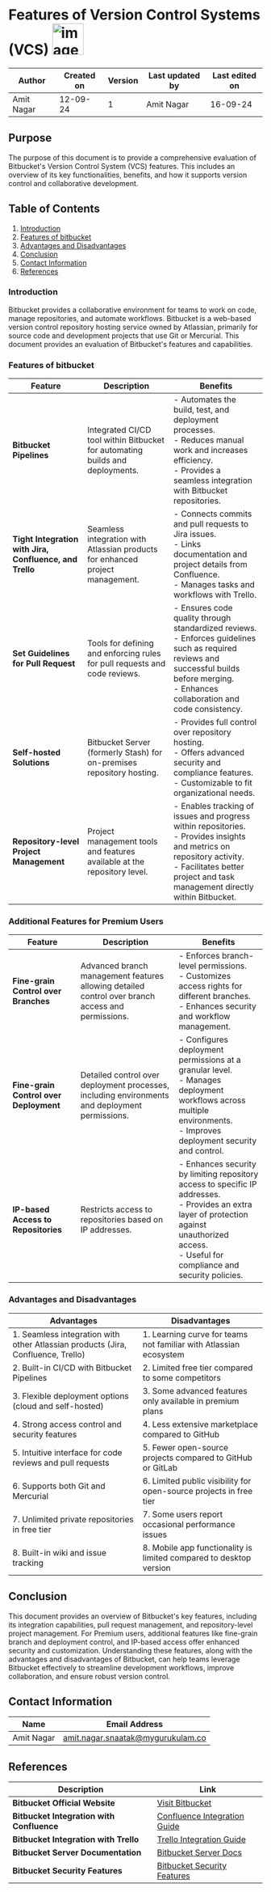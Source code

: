 # Features of Version Control Systems (VCS)    <img width="62" alt="image" src="https://github.com/user-attachments/assets/378b4036-4208-4d25-8eb6-619390315481">  

 
 | Author        | Created on | Version | Last updated by | Last edited on |
  |-------------|---------|-------------|-------------|---------|
  | Amit Nagar | 12-09-24 | 1 | Amit Nagar | 16-09-24 |



## Purpose
The purpose of this document is to provide a comprehensive evaluation of Bitbucket's Version Control System (VCS) features. This includes an overview of its key functionalities, benefits, and how it supports version control and collaborative development. 

## Table of Contents

1. [Introduction](#introduction)
2. [Features of bitbucket](#features-of-bitbucket)
3. [Advantages and Disadvantages](#advantages-and-disadvantages)
4. [Conclusion](#conclusion)
5. [Contact Information](#contact-information)
6. [References](#references)

### Introduction
Bitbucket provides a collaborative environment for teams to work on code, manage repositories, and automate workflows. Bitbucket is a web-based version control repository hosting service owned by Atlassian, primarily for source code and development projects that use Git or Mercurial. This document provides an evaluation of Bitbucket's features and capabilities.

### Features of bitbucket


| Feature                                | Description                                                                 | Benefits                                                                                                                                                 |
|----------------------------------------|-----------------------------------------------------------------------------|----------------------------------------------------------------------------------------------------------------------------------------------------------|
| **Bitbucket Pipelines**                | Integrated CI/CD tool within Bitbucket for automating builds and deployments. | - Automates the build, test, and deployment processes.<br>- Reduces manual work and increases efficiency.<br>- Provides a seamless integration with Bitbucket repositories. |
| **Tight Integration with Jira, Confluence, and Trello** | Seamless integration with Atlassian products for enhanced project management. | - Connects commits and pull requests to Jira issues.<br>- Links documentation and project details from Confluence.<br>- Manages tasks and workflows with Trello. |
| **Set Guidelines for Pull Request**    | Tools for defining and enforcing rules for pull requests and code reviews.  | - Ensures code quality through standardized reviews.<br>- Enforces guidelines such as required reviews and successful builds before merging.<br>- Enhances collaboration and code consistency. |
| **Self-hosted Solutions**              | Bitbucket Server (formerly Stash) for on-premises repository hosting.        | - Provides full control over repository hosting.<br>- Offers advanced security and compliance features.<br>- Customizable to fit organizational needs. |
| **Repository-level Project Management**| Project management tools and features available at the repository level.      | - Enables tracking of issues and progress within repositories.<br>- Provides insights and metrics on repository activity.<br>- Facilitates better project and task management directly within Bitbucket. |


### Additional Features for Premium Users

| Feature                          | Description                                                        | Benefits                                                                                                                                                               |
|----------------------------------|--------------------------------------------------------------------|------------------------------------------------------------------------------------------------------------------------------------------------------------------------|
| **Fine-grain Control over Branches** | Advanced branch management features allowing detailed control over branch access and permissions. | - Enforces branch-level permissions.<br>- Customizes access rights for different branches.<br>- Enhances security and workflow management.                       |
| **Fine-grain Control over Deployment** | Detailed control over deployment processes, including environments and deployment permissions. | - Configures deployment permissions at a granular level.<br>- Manages deployment workflows across multiple environments.<br>- Improves deployment security and control. |
| **IP-based Access to Repositories** | Restricts access to repositories based on IP addresses.              | - Enhances security by limiting repository access to specific IP addresses.<br>- Provides an extra layer of protection against unauthorized access.<br>- Useful for compliance and security policies. |

### Advantages and Disadvantages

| Advantages | Disadvantages |
|------------|---------------|
| 1. Seamless integration with other Atlassian products (Jira, Confluence, Trello) | 1. Learning curve for teams not familiar with Atlassian ecosystem |
| 2. Built-in CI/CD with Bitbucket Pipelines | 2. Limited free tier compared to some competitors |
| 3. Flexible deployment options (cloud and self-hosted) | 3. Some advanced features only available in premium plans |
| 4. Strong access control and security features | 4. Less extensive marketplace compared to GitHub |
| 5. Intuitive interface for code reviews and pull requests | 5. Fewer open-source projects compared to GitHub or GitLab |
| 6. Supports both Git and Mercurial | 6. Limited public visibility for open-source projects in free tier |
| 7. Unlimited private repositories in free tier | 7. Some users report occasional performance issues |
| 8. Built-in wiki and issue tracking | 8. Mobile app functionality is limited compared to desktop version |

## Conclusion
This document provides an overview of Bitbucket's key features, including its integration capabilities, pull request management, and repository-level project management. For Premium users, additional features like fine-grain branch and deployment control, and IP-based access offer enhanced security and customization. Understanding these features, along with the advantages and disadvantages of Bitbucket, can help teams leverage Bitbucket effectively to streamline development workflows, improve collaboration, and ensure robust version control.

## Contact Information 
|Name|Email Address|
|:---:|:---:|
|Amit Nagar|amit.nagar.snaatak@mygurukulam.co|

## References

| Description                                              | Link                                                                                          |
|----------------------------------------------------------|-----------------------------------------------------------------------------------------------|
| **Bitbucket Official Website**                          | [Visit Bitbucket](https://bitbucket.org/)|
| **Bitbucket Integration with Confluence**               | [Confluence Integration Guide](https://support.atlassian.com/bitbucket-cloud/docs/integrate-bitbucket-cloud-with-confluence-cloud/) |
| **Bitbucket Integration with Trello**                   | [Trello Integration Guide](https://support.atlassian.com/bitbucket-cloud/docs/integrate-bitbucket-cloud-with-trello/) |
| **Bitbucket Server Documentation**                      | [Bitbucket Server Docs](https://confluence.atlassian.com/bitbucketserver) |
| **Bitbucket Security Features**                         | [Bitbucket Security Features](https://support.atlassian.com/bitbucket-cloud/docs/security-and-compliance/)|
